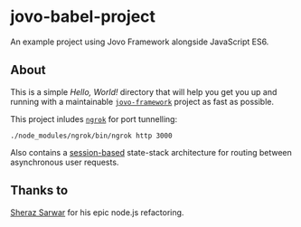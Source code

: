 # jovo-babel-project
An example project using Jovo Framework alongside JavaScript ES6.

## About
This is a simple _Hello, World!_ directory that will help you get you up and running with a maintainable [`jovo-framework`](https://www.npmjs.com/package/jovo-framework) project as fast as possible.

This project inludes [`ngrok`](https://ngrok.com/) for port tunnelling:
````
./node_modules/ngrok/bin/ngrok http 3000
````

Also contains a [session-based](https://www.jovo.tech/framework/docs/data#session-attributes) state-stack architecture for routing between asynchronous user requests.

## Thanks to
[Sheraz Sarwar](https://github.com/sheraz-sarwar) for his epic node.js refactoring.
